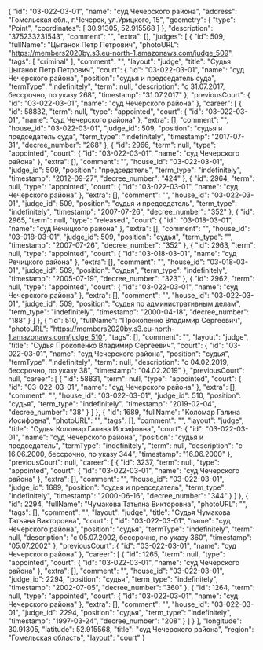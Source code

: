 {
    "id": "03-022-03-01",
    "name": "суд Чечерского района",
    "address": "Гомельская обл., г.Чечерск, ул.Урицкого, 15",
    "geometry": {
        "type": "Point",
        "coordinates": [
            30.91305,
            52.915568
        ]
    },
    "description": "375233231543",
    "comment": "",
    "extra": [],
    "judges": [
        {
            "id": 509,
            "fullName": "Цыганок Петр Петрович",
            "photoURL": "https://members2020by.s3.eu-north-1.amazonaws.com/judge_509",
            "tags": [
                "criminal"
            ],
            "comment": "",
            "layout": "judge",
            "title": "Судья Цыганок Петр Петрович",
            "court": {
                "id": "03-022-03-01",
                "name": "суд Чечерского района",
                "position": "судья и председатель суда",
                "termType": "indefinitely",
                "term": null,
                "description": "c 31.07.2017, бессрочно, по указу 268",
                "timestamp": "31.07.2017"
            },
            "previousCourt": {
                "id": "03-022-03-01",
                "name": "суд Чечерского района"
            },
            "career": [
                {
                    "id": 58832,
                    "term": null,
                    "type": "appointed",
                    "court": {
                        "id": "03-022-03-01",
                        "name": "суд Чечерского района"
                    },
                    "extra": [],
                    "comment": "",
                    "house_id": "03-022-03-01",
                    "judge_id": 509,
                    "position": "судья и председатель суда",
                    "term_type": "indefinitely",
                    "timestamp": "2017-07-31",
                    "decree_number": "268"
                },
                {
                    "id": 2966,
                    "term": null,
                    "type": "appointed",
                    "court": {
                        "id": "03-022-03-01",
                        "name": "суд Чечерского района"
                    },
                    "extra": [],
                    "comment": "",
                    "house_id": "03-022-03-01",
                    "judge_id": 509,
                    "position": "председатель",
                    "term_type": "indefinitely",
                    "timestamp": "2012-09-27",
                    "decree_number": "424"
                },
                {
                    "id": 2964,
                    "term": null,
                    "type": "appointed",
                    "court": {
                        "id": "03-022-03-01",
                        "name": "суд Чечерского района"
                    },
                    "extra": [],
                    "comment": "",
                    "house_id": "03-022-03-01",
                    "judge_id": 509,
                    "position": "судья и председатель",
                    "term_type": "indefinitely",
                    "timestamp": "2007-07-26",
                    "decree_number": "352"
                },
                {
                    "id": 2965,
                    "term": null,
                    "type": "released",
                    "court": {
                        "id": "03-018-03-01",
                        "name": "суд Речицкого района"
                    },
                    "extra": [],
                    "comment": "",
                    "house_id": "03-018-03-01",
                    "judge_id": 509,
                    "position": "судья",
                    "term_type": "",
                    "timestamp": "2007-07-26",
                    "decree_number": "352"
                },
                {
                    "id": 2963,
                    "term": null,
                    "type": "appointed",
                    "court": {
                        "id": "03-018-03-01",
                        "name": "суд Речицкого района"
                    },
                    "extra": [],
                    "comment": "",
                    "house_id": "03-018-03-01",
                    "judge_id": 509,
                    "position": "судья",
                    "term_type": "indefinitely",
                    "timestamp": "2005-07-19",
                    "decree_number": "323"
                },
                {
                    "id": 2962,
                    "term": null,
                    "type": "appointed",
                    "court": {
                        "id": "03-022-03-01",
                        "name": "суд Чечерского района"
                    },
                    "extra": [],
                    "comment": "",
                    "house_id": "03-022-03-01",
                    "judge_id": 509,
                    "position": "судья по административным делам",
                    "term_type": "indefinitely",
                    "timestamp": "2000-04-18",
                    "decree_number": "188"
                }
            ]
        },
        {
            "id": 510,
            "fullName": "Прокопенко Владимир Сергеевич",
            "photoURL": "https://members2020by.s3.eu-north-1.amazonaws.com/judge_510",
            "tags": [],
            "comment": "",
            "layout": "judge",
            "title": "Судья Прокопенко Владимир Сергеевич",
            "court": {
                "id": "03-022-03-01",
                "name": "суд Чечерского района",
                "position": "судья",
                "termType": "indefinitely",
                "term": null,
                "description": "c 04.02.2019, бессрочно, по указу 38",
                "timestamp": "04.02.2019"
            },
            "previousCourt": null,
            "career": [
                {
                    "id": 58831,
                    "term": null,
                    "type": "appointed",
                    "court": {
                        "id": "03-022-03-01",
                        "name": "суд Чечерского района"
                    },
                    "extra": [],
                    "comment": "",
                    "house_id": "03-022-03-01",
                    "judge_id": 510,
                    "position": "судья",
                    "term_type": "indefinitely",
                    "timestamp": "2019-02-04",
                    "decree_number": "38"
                }
            ]
        },
        {
            "id": 1689,
            "fullName": "Коломар Галина Иосифовна",
            "photoURL": "",
            "tags": [],
            "comment": "",
            "layout": "judge",
            "title": "Судья Коломар Галина Иосифовна",
            "court": {
                "id": "03-022-03-01",
                "name": "суд Чечерского района",
                "position": "судья и председатель",
                "termType": "indefinitely",
                "term": null,
                "description": "c 16.06.2000, бессрочно, по указу 344",
                "timestamp": "16.06.2000"
            },
            "previousCourt": null,
            "career": [
                {
                    "id": 3237,
                    "term": null,
                    "type": "appointed",
                    "court": {
                        "id": "03-022-03-01",
                        "name": "суд Чечерского района"
                    },
                    "extra": [],
                    "comment": "",
                    "house_id": "03-022-03-01",
                    "judge_id": 1689,
                    "position": "судья и председатель",
                    "term_type": "indefinitely",
                    "timestamp": "2000-06-16",
                    "decree_number": "344"
                }
            ]
        },
        {
            "id": 2294,
            "fullName": "Чумакова Татьяна Викторовна",
            "photoURL": "",
            "tags": [],
            "comment": "",
            "layout": "judge",
            "title": "Судья Чумакова Татьяна Викторовна",
            "court": {
                "id": "03-022-03-01",
                "name": "суд Чечерского района",
                "position": "судья",
                "termType": "indefinitely",
                "term": null,
                "description": "c 05.07.2002, бессрочно, по указу 360",
                "timestamp": "05.07.2002"
            },
            "previousCourt": {
                "id": "03-022-03-01",
                "name": "суд Чечерского района"
            },
            "career": [
                {
                    "id": 1265,
                    "term": null,
                    "type": "appointed",
                    "court": {
                        "id": "03-022-03-01",
                        "name": "суд Чечерского района"
                    },
                    "extra": [],
                    "comment": "",
                    "house_id": "03-022-03-01",
                    "judge_id": 2294,
                    "position": "судья",
                    "term_type": "indefinitely",
                    "timestamp": "2002-07-05",
                    "decree_number": "360"
                },
                {
                    "id": 1264,
                    "term": null,
                    "type": "appointed",
                    "court": {
                        "id": "03-022-03-01",
                        "name": "суд Чечерского района"
                    },
                    "extra": [],
                    "comment": "",
                    "house_id": "03-022-03-01",
                    "judge_id": 2294,
                    "position": "судья",
                    "term_type": "indefinitely",
                    "timestamp": "1997-03-24",
                    "decree_number": "208"
                }
            ]
        }
    ],
    "longitude": 30.91305,
    "latitude": 52.915568,
    "title": "суд Чечерского района",
    "region": "Гомельская область",
    "layout": "court"
}
